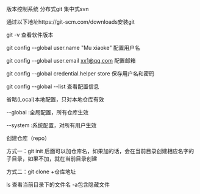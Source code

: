 版本控制系统  分布式git 集中式svn

通过以下地址https://git-scm.com/downloads安装git

git -v 查看软件版本

git config --global user.name "Mu xiaoke" 配置用户名

git config --global user.email xx1@qq.com 配置邮箱

git config --global credential.helper store 保存用户名和密码

git config --global --list 查看配置信息

省略(Local)本地配置，只对本地仓库有效

--global :全局配置，所有仓库生效

--system :系统配置，对所有用户生效

创建仓库（repo）

方式一：git init 后面可以加仓库名，如果加的话，会在当前目录创建相应名字的子目录，如果不加，就在当前目录创建

方式二：git clone +仓库地址

ls 查看当前目录下的文件名 -a包含隐藏文件
